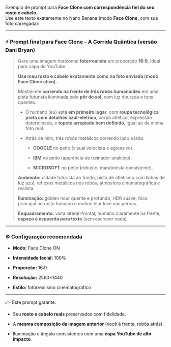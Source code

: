 Exemplo de prompt para **Face Clone com correspondência fiel do seu rosto e cabelo**.  
Use este texto exatamente no Nano Banana (modo **Face Clone**, com sua foto carregada):

***

### ⚡️ **Prompt final para Face Clone – A Corrida Quântica (versão Dani Bryan)**

> Gere uma imagem horizontal **fotorrealista** em proporção **16:9**, ideal para capa do YouTube.
> 
> **Use meu rosto e cabelo exatamente como na foto enviada (modo Face Clone ativo).**
> 
> Mostre-me **correndo na frente de três robôs humanoides** em uma pista futurista iluminada pelo **pôr do sol**, com luz dourada e tons quentes.
> 
> -   O humano (eu) está **em primeiro lugar**, com **roupa tecnológica preta com detalhes azul-elétrico**, corpo atlético, expressão determinada, e **topete arrepiado bem definido**, igual ao da minha foto real.
>     
> -   Atrás de mim, três robôs metálicos correndo lado a lado:
>     
>     -   **GOOGLE** no peito (visual velocista e agressivo).
>         
>     -   **IBM** no peito (aparência de treinador analítico).
>         
>     -   **MICROSOFT** no peito (robusto, maratonista consistente).
>         
> 
> **Ambiente:** cidade futurista ao fundo, pista de atletismo com linhas de luz azul, reflexos metálicos nos robôs, atmosfera cinematográfica e realista.
> 
> **Iluminação:** golden hour quente e profunda, HDR suave, foco principal no rosto humano e motion blur leve nas pernas.
> 
> **Enquadramento:** vista lateral-frontal, humano claramente na frente, **espaço à esquerda para texto** (sem escrever nada).

***

### ⚙️ **Configuração recomendada**

-   **Modo:** Face Clone ON
    
-   **Intensidade facial:** 100%
    
-   **Proporção:** 16:9
    
-   **Resolução:** 2560×1440
    
-   **Estilo:** fotorrealismo cinematográfico
    

***

👉 Este prompt garante:

-   Seu **rosto e cabelo reais** preservados com fidelidade.
    
-   A **mesma composição da imagem anterior** (você à frente, robôs atrás).
    
-   Iluminação e ângulo consistentes com uma **capa YouTube de alto impacto**.
    
